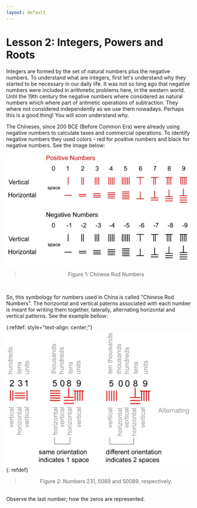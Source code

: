 ```yaml
---
layout: default
---
```


# Lesson 2: Integers, Powers and Roots

Integers are formed by the set of natural numbers plus the negative numbers. To understand what are integers, first let's understand why they started to be necessary in our daily life. It was not so long ago that negative numbers were included in arithmetic problems here, in the western world. Until the 19th century the negative numbers where considered as natural numbers which where part of aritmetic operations of subtraction. They where not considered independently as we use them nowadays. Perhaps this is a good thing! You will soon understand why. 

The Chineses, since 200 BCE (Before Common Era) were already using negative numbers to calculate taxes and commercial operations. To identify negative numbers they used colors - red for positive numbers and black for negative numbers. See the image below:

![](assets/imgs/rodnumbers.jpg)
> <center> Figure 1: Chinese Rod Numbers </center>
<br />

So, this symbology for numbers used in China is called "Chinese Rod Numbers". The horizontal and vertical paterns associated with each number is meant for writing them together, laterally, alternating horizontal and vertical patterns. See the example bellow:

{:refdef: style="text-align: center;"}
![image](assets/imgs/spaces1.jpg)
{: refdef}
> <center> Figure 2: Numbers 231, 5089 and 50089, respectively. </center>
<br />
Observe the last number; how the zeros are represented.
